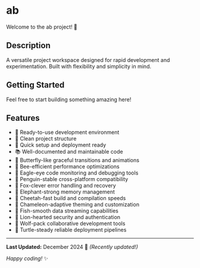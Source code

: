 # ab

Welcome to the ab project! 🚀

## Description

A versatile project workspace designed for rapid development and experimentation. Built with flexibility and simplicity in mind.

## Getting Started

Feel free to start building something amazing here!

## Features

- 🔧 Ready-to-use development environment
- 📁 Clean project structure
- 🚀 Quick setup and deployment ready
- 📚 Well-documented and maintainable code
- 🦋 Butterfly-like graceful transitions and animations
- 🐝 Bee-efficient performance optimizations
- 🦅 Eagle-eye code monitoring and debugging tools
- 🐧 Penguin-stable cross-platform compatibility
- 🦊 Fox-clever error handling and recovery
- 🐘 Elephant-strong memory management
- 🐆 Cheetah-fast build and compilation speeds
- 🦎 Chameleon-adaptive theming and customization
- 🐠 Fish-smooth data streaming capabilities
- 🦁 Lion-hearted security and authentication
- 🐺 Wolf-pack collaborative development tools
- 🐢 Turtle-steady reliable deployment pipelines

---

**Last Updated:** December 2024 📅 _(Recently updated!)_

*Happy coding!* ✨

